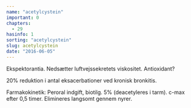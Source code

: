 ```yaml
---
name: "acetylcystein"
important: 0
chapters:
  - 29
hasinfo: 1
sorting: "acetylcystein"
slug: acetylcystein
date: "2016-06-05"
---
```


Ekspektorantia. Nedsætter luftvejssekretets viskositet. Antioxidant?

20% reduktion i antal eksacerbationer ved kronisk bronkitis.

Farmakokinetik: Peroral indgift, biotilg. 5% (deacetyleres i tarm). c-max efter
0,5 timer. Elimineres langsomt gennem nyrer.

